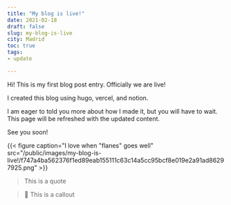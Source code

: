 ```yaml
---
title: "My blog is live!"
date: 2021-02-18
draft: false
slug: my-blog-is-live
city: Madrid
toc: true
tags:
- update

---
```



Hi! This is my first blog post entry. Officially we are live!

I created this blog using hugo, vercel, and notion. 

I am eager to told you more about how I made it, but you will have to wait. This page will be refreshed with the updated content.

See you soon!

{{< figure caption="I love when \"flanes\" goes well" src="/public/images/my-blog-is-live!/f747a4ba562376f1ed89eab155111c63c14a5cc95bcf8e019e2a91ad86297925.png" >}}

> This is a quote

> 👀 This is a callout
